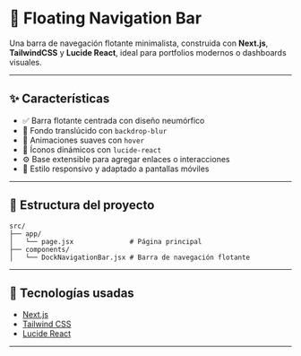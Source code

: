 # 🚀 Floating Navigation Bar

Una barra de navegación flotante minimalista, construida con **Next.js**, **TailwindCSS** y **Lucide React**, ideal para portfolios modernos o dashboards visuales.

---

## ✨ Características

- ✅ Barra flotante centrada con diseño neumórfico
- 🎨 Fondo translúcido con `backdrop-blur`
- 🚀 Animaciones suaves con `hover`
- 🧩 Íconos dinámicos con `lucide-react`
- ⚙️ Base extensible para agregar enlaces o interacciones
- 📱 Estilo responsivo y adaptado a pantallas móviles

---


## 📁 Estructura del proyecto

```
src/
├── app/
│   └── page.jsx              # Página principal
├── components/
│   └── DockNavigationBar.jsx # Barra de navegación flotante
```

---

## 🧱 Tecnologías usadas

- [Next.js](https://nextjs.org/)
- [Tailwind CSS](https://tailwindcss.com/)
- [Lucide React](https://lucide.dev/)

---
